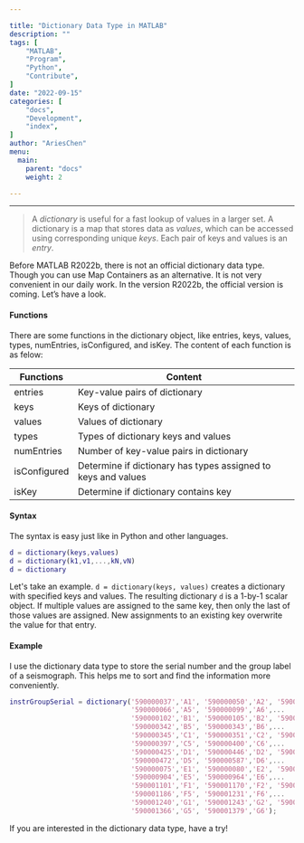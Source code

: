 ```yaml
---

title: "Dictionary Data Type in MATLAB"
description: ""
tags: [
    "MATLAB",
    "Program",
    "Python",
    "Contribute",
]
date: "2022-09-15"
categories: [
    "docs",
    "Development",
    "index",
]
author: "AriesChen"
menu:
  main:
    parent: "docs"
    weight: 2

---
```


---

> A *dictionary* is useful for a fast lookup of values in a larger set. A dictionary is a map that stores data as *values*, which can be accessed using corresponding unique *keys*. Each pair of keys and values is an *entry*.

Before MATLAB R2022b, there is not an official dictionary data type. Though you can use Map Containers as an alternative. It is not very convenient in our daily work. In the version R2022b, the official version is coming. Let’s have a look.

#### Functions

There are some functions in the dictionary object, like entries, keys, values, types, numEntries, isConfigured, and isKey. The content of each function is as felow:

| Functions    | Content                                                      |
| ------------ | ------------------------------------------------------------ |
| entries      | Key-value pairs of dictionary                                |
| keys         | Keys of dictionary                                           |
| values       | Values of dictionary                                         |
| types        | Types of dictionary keys and values                          |
| numEntries   | Number of key-value pairs in dictionary                      |
| isConfigured | Determine if dictionary has types assigned to keys and values |
| isKey        | Determine if dictionary contains key                         |

#### Syntax

The syntax is easy just like in Python and other languages.

```matlab
d = dictionary(keys,values)
d = dictionary(k1,v1,...,kN,vN)
d = dictionary
```

Let's take an example. `d = dictionary(keys, values)` creates a dictionary with specified keys and values. The resulting dictionary `d` is a 1-by-1 scalar object. If multiple values are assigned to the same key, then only the last of those values are assigned. New assignments to an existing key overwrite the value for that entry.

#### Example

I use the dictionary data type to store the serial number and the group label of a seismograph. This helps me to sort and find the information more conveniently.

```matlab
instrGroupSerial = dictionary('590000037','A1', '590000050','A2', '590000059','A3', '590000064','A4',...
                              '590000066','A5', '590000099','A6',...                     
                              '590000102','B1', '590000105','B2', '590000106','B3', '590000111','B4',...
                              '590000342','B5', '590000343','B6',...                     
                              '590000345','C1', '590000351','C2', '590000358','C3', '590000372','C4',...
                              '590000397','C5', '590000400','C6',...                     
                              '590000425','D1', '590000446','D2', '590000450','D3', '590000458','D4',...
                              '590000472','D5', '590000587','D6',...                     
                              '590000075','E1', '590000080','E2', '590000360','E3', '590000894','E4',...
                              '590000904','E5', '590000964','E6',...                     
                              '590001101','F1', '590001170','F2', '590001172','F3', '590001184','F4',...
                              '590001186','F5', '590001231','F6',...                     
                              '590001240','G1', '590001243','G2', '590001300','G3', '590001347','G4',...
                              '590001366','G5', '590001379','G6');
```

If you are interested in the dictionary data type, have a try!
